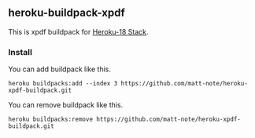 ## heroku-buildpack-xpdf
This is xpdf buildpack for [Heroku-18 Stack](https://devcenter.heroku.com/articles/heroku-18-stack).

### Install
You can add buildpack like this.
```
heroku buildpacks:add --index 3 https://github.com/matt-note/heroku-xpdf-buildpack.git
```

You can remove buildpack like this.
```
heroku buildpacks:remove https://github.com/matt-note/heroku-xpdf-buildpack.git
```
